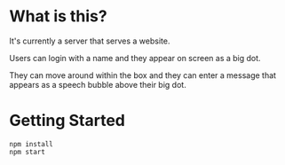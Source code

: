 
# What is this? 
It's currently a server that serves a website. 

Users can login with a name and they appear on screen as a big dot. 

They can move around within the box and they can enter a message that appears as a speech bubble above their big dot.

# Getting Started
```
npm install
npm start
```
